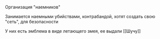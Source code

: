 Организация "наемников"

Занимается наемными убийствами, контрабандой, хотят создать свою "сеть", для безопасности

У них есть эмблема в виде летающего змея, ее выдали [[Шучу]]
